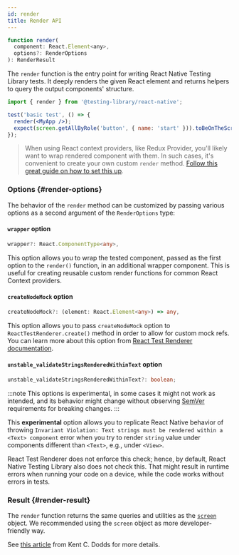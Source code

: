 ```yaml
---
id: render
title: Render API
---
```


```jsx
function render(
  component: React.Element<any>,
  options?: RenderOptions
): RenderResult
```

The `render` function is the entry point for writing React Native Testing Library tests. It deeply renders the given React element and returns helpers to query the output components' structure.

```jsx
import { render } from '@testing-library/react-native';

test('basic test', () => {
  render(<MyApp />);
  expect(screen.getAllByRole('button', { name: 'start' })).toBeOnTheScreen();
});
```

> When using React context providers, like Redux Provider, you'll likely want to wrap rendered component with them. In such cases, it's convenient to create your own custom `render` method. [Follow this great guide on how to set this up](https://testing-library.com/docs/react-testing-library/setup#custom-render).

### Options {#render-options}

The behavior of the `render` method can be customized by passing various options as a second argument of the `RenderOptions` type:

#### `wrapper` option

```ts
wrapper?: React.ComponentType<any>,
```

This option allows you to wrap the tested component, passed as the first option to the `render()` function, in an additional wrapper component. This is useful for creating reusable custom render functions for common React Context providers.

#### `createNodeMock` option

```ts
createNodeMock?: (element: React.Element<any>) => any,
```

This option allows you to pass `createNodeMock` option to `ReactTestRenderer.create()` method in order to allow for custom mock refs. You can learn more about this option from [React Test Renderer documentation](https://reactjs.org/docs/test-renderer.html#ideas).

#### `unstable_validateStringsRenderedWithinText` option

```ts
unstable_validateStringsRenderedWithinText?: boolean;
```

:::note
This options is experimental, in some cases it might not work as intended, and its behavior might change without observing [SemVer](https://semver.org/) requirements for breaking changes.
:::

This **experimental** option allows you to replicate React Native behavior of throwing `Invariant Violation: Text strings must be rendered within a <Text> component` error when you try to render `string` value under components different than `<Text>`, e.g., under `<View>`.

React Test Renderer does not enforce this check; hence, by default, React Native Testing Library also does not check this. That might result in runtime errors when running your code on a device, while the code works without errors in tests.

### Result {#render-result}

The `render` function returns the same queries and utilities as the [`screen`](screen) object. We recommended using the `screen` object as more developer-friendly way.

See [this article](https://kentcdodds.com/blog/common-mistakes-with-react-testing-library#not-using-screen) from Kent C. Dodds for more details.
